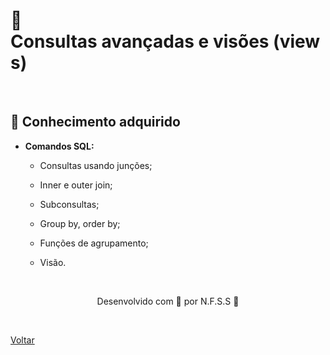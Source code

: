 <h1>🔎Consultas avançadas e visões (views)</h1>

<br>

<h2> 🧠 Conhecimento adquirido </h2>

- **Comandos SQL:**

  - Consultas usando junções;

  - Inner e outer join;

  - Subconsultas;

  - Group by, order by;

  - Funções de agrupamento;

  - Visão.


  <br>


<p align="center"> Desenvolvido com 💜 por N.F.S.S 👋 <p>


<br>

<a href="./README.md">Voltar</a>